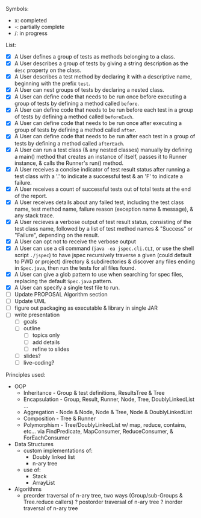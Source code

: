Symbols:

- x: completed
- -: partially complete
- /: in progress


List:

- [x] A User defines a group of tests as methods belonging to a class.
- [x] A User describes a group of tests by giving a string description as the `desc` property on the class.
- [x] A User describes a test method by declaring it with a descriptive name, beginning with the prefix `test`.
- [x] A User can nest groups of tests by declaring a nested class.
- [x] A User can define code that needs to be run once before executing a group of tests by defining a method called `before`.
- [x] A User can define code that needs to be run before each test in a group of tests by defining a method called `beforeEach`.
- [x] A User can define code that needs to be run once after executing a group of tests by defining a method called `after`.
- [x] A User can define code that needs to be run after each test in a group of tests by defining a method called `afterEach`.
- [x] A User can run a test class (& any nested classes) manually by defining a main() method that creates an instance of itself, passes it to Runner instance, & calls the Runner's run() method.
- [x] A User receives a concise indicator of test result status after running a test class with a '.' to indicate a successful test & an 'F' to indicate a failure.
- [x] A User receives a count of successful tests out of total tests at the end of the report.
- [x] A User receives details about any failed test, including the test class name, test method name, failure reason (exception name & message), & any stack trace.
- [x] A User recieves a verbose output of test result status, consisting of the test class name, followed by a list of test method names & "Success" or "Failure", depending on the result.
- [x] A User can opt not to receive the verbose output
- [x] A User can use a cli command (`java -ea jspec.cli.CLI`, or use the shell script `./jspec`) to have jspec recursively traverse a given (could default to PWD or project) directory & subdirectories & discover any files ending in `Spec.java`, then run the tests for all files found.
- [x] A User can give a glob pattern to use when searching for spec files, replacing the default `Spec.java` pattern.
- [x] A User can specify a single test file to run.
- [ ] Update PROPOSAL Algorithm section
- [ ] Update UML
- [ ] figure out packaging as executable & library in single JAR
- [ ] write presentation
  - [ ] goals
  - [ ] outline
    - [ ] topics only
    - [ ] add details
    - [ ] refine to slides
  - [ ] slides?
  - [ ] live-coding?

Principles used:

- OOP
  - Inheritance - Group & test definitions, ResultsTree & Tree<T>
  - Encapsulation - Group, Result, Runner, Node<T>, Tree<T>, DoublyLinkedList<T> ...
  - Aggregation - Node<T> & Node<Result>, Node<T> & Tree<T>, Node<T> & DoublyLinkedList<T>
  - Composition - Tree<Result> & Runner
  - Polymorphism - Tree/DoublyLinkedList w/ map, reduce, contains, etc... via FindPredicate, MapConsumer, ReduceConsumer, & ForEachConsumer
- Data Structures
  - custom implementations of:
    - Doubly linked list
    - n-ary tree
  - use of:
    - Stack
    - ArrayList
- Algorithms
  - preorder traversal of n-ary tree, two ways (Group/sub-Groups & Tree<T>.reduce callers)
  ? postorder traversal of n-ary tree
  ? inorder traversal of n-ary tree
